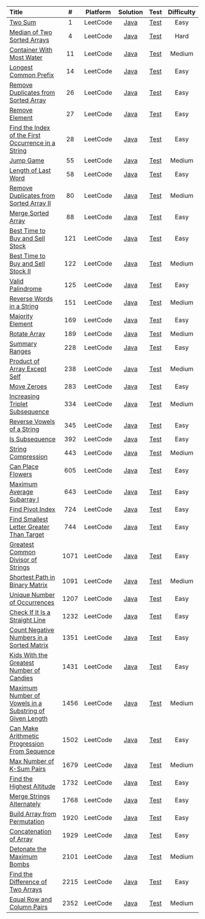 | Title | # | Platform | Solution | Test | Difficulty |
| :---- |:-:| :------: | :------: | :--: | :--------: |
| [Two Sum](https://leetcode.com/problems/two-sum/) | 1 | LeetCode | [Java](./src/main/java/leetcode/TwoSum.java) | [Test](./src/test/java/leetcode/TwoSumTest.java) | Easy |
| [Median of Two Sorted Arrays](https://leetcode.com/problems/median-of-two-sorted-arrays/) | 4 | LeetCode | [Java](./src/main/java/leetcode/MedianOfTwoSortedArrays.java) | [Test](./src/test/java/leetcode/MedianOfTwoSortedArraysTest.java) | Hard |
| [Container With Most Water](https://leetcode.com/problems/container-with-most-water/) | 11 | LeetCode | [Java](./src/main/java/leetcode/ContainerWithMostWater.java) | [Test](./src/test/java/leetcode/ContainerWithMostWaterTest.java) | Medium |
| [Longest Common Prefix](https://leetcode.com/problems/longest-common-prefix/) | 14 | LeetCode | [Java](./src/main/java/leetcode/LongestCommonPrefix.java) | [Test](./src/test/java/leetcode/LongestCommonPrefixTest.java) | Easy |
| [Remove Duplicates from Sorted Array](https://leetcode.com/problems/remove-duplicates-from-sorted-array/) | 26 | LeetCode | [Java](./src/main/java/leetcode/RemoveDuplicatesFromSortedArray.java) | [Test](./src/test/java/leetcode/RemoveDuplicatesFromSortedArrayTest.java) | Easy |
| [Remove Element](https://leetcode.com/problems/remove-element/) | 27 | LeetCode | [Java](./src/main/java/leetcode/RemoveElement.java) | [Test](./src/test/java/leetcode/RemoveElementTest.java) | Easy |
| [Find the Index of the First Occurrence in a String](https://leetcode.com/problems/find-the-index-of-the-first-occurrence-in-a-string/) | 28 | LeetCode | [Java](./src/main/java/leetcode/FindTheIndexOfTheFirstOccurrenceInString.java) | [Test](./src/test/java/leetcode/FindTheIndexOfTheFirstOccurrenceInStringTest.java) | Easy |
| [Jump Game](https://leetcode.com/problems/jump-game/) | 55 | LeetCode | [Java](./src/main/java/leetcode/JumpGame.java) | [Test](./src/test/java/leetcode/JumpGameTest.java) | Medium |
| [Length of Last Word](https://leetcode.com/problems/length-of-last-word/) | 58 | LeetCode | [Java](./src/main/java/leetcode/LengthOfLastWord.java) | [Test](./src/test/java/leetcode/LengthOfLastWordTest.java) | Easy |
| [Remove Duplicates from Sorted Array II](https://leetcode.com/problems/remove-duplicates-from-sorted-array-ii/) | 80 | LeetCode | [Java](./src/main/java/leetcode/RemoveDuplicatesFromSortedArrayII.java) | [Test](./src/test/java/leetcode/RemoveDuplicatesFromSortedArrayIITest.java) | Medium |
| [Merge Sorted Array](https://leetcode.com/problems/merge-sorted-array/) | 88 | LeetCode | [Java](./src/main/java/leetcode/MergeSortedArray.java) | [Test](./src/test/java/leetcode/MergeSortedArrayTest.java) | Easy |
| [Best Time to Buy and Sell Stock](https://leetcode.com/problems/best-time-to-buy-and-sell-stock/) | 121 | LeetCode | [Java](./src/main/java/leetcode/BestTimeToBuyAndSellStock.java) | [Test](./src/test/java/leetcode/BestTimeToBuyAndSellStockTest.java) | Easy |
| [Best Time to Buy and Sell Stock II](https://leetcode.com/problems/best-time-to-buy-and-sell-stock-ii/) | 122 | LeetCode | [Java](./src/main/java/leetcode/BestTimeToBuyAndSellStockII.java) | [Test](./src/test/java/leetcode/BestTimeToBuyAndSellStockIITest.java) | Medium |
| [Valid Palindrome](https://leetcode.com/problems/valid-palindrome/) | 125 | LeetCode | [Java](./src/main/java/leetcode/ValidPalindrome.java) | [Test](./src/test/java/leetcode/ValidPalindromeTest.java) | Easy |
| [Reverse Words in a String](https://leetcode.com/problems/reverse-words-in-a-string/) | 151 | LeetCode | [Java](./src/main/java/leetcode/ReverseWordsInAString.java) | [Test](./src/test/java/leetcode/ReverseWordsInAStringTest.java) | Medium |
| [Majority Element](https://leetcode.com/problems/majority-element/) | 169 | LeetCode | [Java](./src/main/java/leetcode/MajorityElement.java) | [Test](./src/test/java/leetcode/MajorityElementTest.java) | Easy |
| [Rotate Array](https://leetcode.com/problems/rotate-array/) | 189 | LeetCode | [Java](./src/main/java/leetcode/RotateArray.java) | [Test](./src/test/java/leetcode/RotateArrayTest.java) | Medium |
| [Summary Ranges](https://leetcode.com/problems/summary-ranges) | 228 | LeetCode | [Java](./src/main/java/leetcode/SummaryRanges.java) | [Test](./src/test/java/leetcode/SummaryRangesTest.java) | Easy |
| [Product of Array Except Self](https://leetcode.com/problems/product-of-array-except-self/) | 238 | LeetCode | [Java](./src/main/java/leetcode/ProductOfArrayExceptSelf.java) | [Test](./src/test/java/leetcode/ProductOfArrayExceptSelfTest.java) | Medium |
| [Move Zeroes](https://leetcode.com/problems/move-zeroes/) | 283 | LeetCode | [Java](./src/main/java/leetcode/MoveZeroes.java) | [Test](./src/test/java/leetcode/MoveZeroesTest.java) | Easy |
| [Increasing Triplet Subsequence](https://leetcode.com/problems/increasing-triplet-subsequence/) | 334 | LeetCode | [Java](./src/main/java/leetcode/IncreasingTripletSubsequence.java) | [Test](./src/test/java/leetcode/IncreasingTripletSubsequenceTest.java) | Medium |
| [Reverse Vowels of a String](https://leetcode.com/problems/reverse-vowels-of-a-string/) | 345 | LeetCode | [Java](./src/main/java/leetcode/ReverseVowelsOfAString.java) | [Test](./src/test/java/leetcode/ReverseVowelsOfAStringTest.java) | Easy |
| [Is Subsequence](https://leetcode.com/problems/is-subsequence/) | 392 | LeetCode | [Java](./src/main/java/leetcode/IsSubsequence.java) | [Test](./src/test/java/leetcode/IsSubsequenceTest.java) | Easy |
| [String Compression](https://leetcode.com/problems/string-compression/) | 443 | LeetCode | [Java](./src/main/java/leetcode/StringCompression.java) | [Test](./src/test/java/leetcode/StringCompressionTest.java) | Medium |
| [Can Place Flowers](https://leetcode.com/problems/can-place-flowers/) | 605 | LeetCode | [Java](./src/main/java/leetcode/CanPlaceFlowers.java) | [Test](./src/test/java/leetcode/CanPlaceFlowersTest.java) | Easy |
| [Maximum Average Subarray I](https://leetcode.com/problems/maximum-average-subarray-i/) | 643 | LeetCode | [Java](./src/main/java/leetcode/MaximumAverageSubarrayI.java) | [Test](./src/test/java/leetcode/MaximumAverageSubarrayITest.java) | Easy |
| [Find Pivot Index](https://leetcode.com/problems/find-pivot-index/) | 724 | LeetCode | [Java](./src/main/java/leetcode/FindPivotIndex.java) | [Test](./src/test/java/leetcode/FindPivotIndexTest.java) | Easy |
| [Find Smallest Letter Greater Than Target](https://leetcode.com/problems/find-smallest-letter-greater-than-target/) | 744 | LeetCode | [Java](./src/main/java/leetcode/FindSmallestLetterGreaterThanTarget.java) | [Test](./src/test/java/leetcode/FindSmallestLetterGreaterThanTargetTest.java) | Easy |
| [Greatest Common Divisor of Strings](https://leetcode.com/problems/greatest-common-divisor-of-strings/) | 1071 | LeetCode | [Java](./src/main/java/leetcode/GreatestCommonDivisorOfStrings.java) | [Test](./src/test/java/leetcode/GreatestCommonDivisorOfStringsTest.java) | Easy |
| [Shortest Path in Binary Matrix](https://leetcode.com/problems/shortest-path-in-binary-matrix/) | 1091 | LeetCode | [Java](./src/main/java/leetcode/ShortestPathInBinaryMatrix.java) | [Test](./src/test/java/leetcode/ShortestPathInBinaryMatrixTest.java) | Medium |
| [Unique Number of Occurrences](https://leetcode.com/problems/unique-number-of-occurrences/) | 1207 | LeetCode | [Java](./src/main/java/leetcode/UniqueNumberOfOccurrences.java) | [Test](./src/test/java/leetcode/UniqueNumberOfOccurrencesTest.java) | Easy |
| [Check If It Is a Straight Line](https://leetcode.com/problems/check-if-it-is-a-straight-line/) | 1232 | LeetCode | [Java](./src/main/java/leetcode/CheckIfItIsAStraightLine.java) | [Test](./src/test/java/leetcode/CheckIfItIsAStraightLineTest.java) | Easy |
| [Count Negative Numbers in a Sorted Matrix](https://leetcode.com/problems/count-negative-numbers-in-a-sorted-matrix/) | 1351 | LeetCode | [Java](./src/main/java/leetcode/CountNegativeNumbersInSortedMatrix.java) | [Test](./src/test/java/leetcode/CountNegativeNumbersInSortedMatrixTest.java) | Easy |
| [Kids With the Greatest Number of Candies](https://leetcode.com/problems/kids-with-the-greatest-number-of-candies/) | 1431 | LeetCode | [Java](./src/main/java/leetcode/KidsWithTheGreatestNumberOfCandies.java) | [Test](./src/test/java/leetcode/KidsWithTheGreatestNumberOfCandiesTest.java) | Easy |
| [Maximum Number of Vowels in a Substring of Given Length](https://leetcode.com/problems/maximum-number-of-vowels-in-a-substring-of-given-length/) | 1456 | LeetCode | [Java](./src/main/java/leetcode/MaximumNumberOfVowelsInSubstringOfGivenLength.java) | [Test](./src/test/java/leetcode/MaximumNumberOfVowelsInSubstringOfGivenLengthTest.java) | Medium |
| [Can Make Arithmetic Progression From Sequence](https://leetcode.com/problems/can-make-arithmetic-progression-from-sequence/) | 1502 | LeetCode | [Java](./src/main/java/leetcode/CanMakeArithmeticProgressionFromSequence.java) | [Test](./src/test/java/leetcode/CanMakeArithmeticProgressionFromSequenceTest.java) | Easy |
| [Max Number of K-Sum Pairs](https://leetcode.com/problems/max-number-of-k-sum-pairs/) | 1679 | LeetCode | [Java](./src/main/java/leetcode/MaxNumberOfKSumPairs.java) | [Test](./src/test/java/leetcode/MaxNumberOfKSumPairsTest.java) | Medium |
| [Find the Highest Altitude](https://leetcode.com/problems/find-the-highest-altitude/) | 1732 | LeetCode | [Java](./src/main/java/leetcode/FindTheHighestAltitude.java) | [Test](./src/test/java/leetcode/FindTheHighestAltitudeTest.java) | Easy |
| [Merge Strings Alternately](https://leetcode.com/problems/merge-strings-alternately/) | 1768 | LeetCode | [Java](./src/main/java/leetcode/MergeStringsAlternately.java) | [Test](./src/test/java/leetcode/MergeStringsAlternatelyTest.java) | Easy |
| [Build Array from Permutation](https://leetcode.com/problems/build-array-from-permutation/) | 1920 | LeetCode | [Java](./src/main/java/leetcode/BuildArrayFromPermutation.java) | [Test](./src/test/java/leetcode/BuildArrayFromPermutationTest.java) | Easy |
| [Concatenation of Array](https://leetcode.com/problems/concatenation-of-array/) | 1929 | LeetCode | [Java](./src/main/java/leetcode/ConcatenationOfArray.java) | [Test](./src/test/java/leetcode/ConcatenationOfArrayTest.java) | Easy |
| [Detonate the Maximum Bombs](https://leetcode.com/problems/detonate-the-maximum-bombs/) | 2101 | LeetCode | [Java](./src/main/java/leetcode/DetonateTheMaximumBombs.java) | [Test](./src/test/java/leetcode/DetonateTheMaximumBombsTest.java) | Medium |
| [Find the Difference of Two Arrays](https://leetcode.com/problems/find-the-difference-of-two-arrays/) | 2215 | LeetCode | [Java](./src/main/java/leetcode/FindTheDifferenceOfTwoArrays.java) | [Test](./src/test/java/leetcode/FindTheDifferenceOfTwoArraysTest.java) | Easy |
| [Equal Row and Column Pairs](https://leetcode.com/problems/equal-row-and-column-pairs) | 2352 | LeetCode | [Java](./src/main/java/leetcode/EqualRowAndColumnPairs.java) | [Test](./src/test/java/leetcode/EqualRowAndColumnPairsTest.java) | Medium |



<!---
  | []() |  | LeetCode | [Java](./src/main/java/leetcode/) | [Test](./src/test/java/leetcode/) |  |
-->
